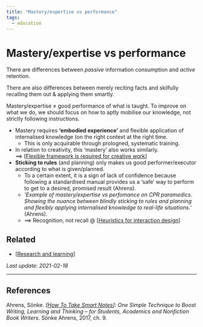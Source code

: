 ```yaml
---
title: "Mastery/expertise vs performance"
tags:
  - education
---
```


# Mastery/expertise vs performance

There are differences between *passive* information consumption and *active* retention.

There are also differences between merely reciting facts and skilfully recalling them out & applying them smartly.

Mastery/expertise ≠ good performance of what is taught. To improve on what we do, we should focus on how to aptly mobilise our knowledge, not strictly following instructions.
  - Mastery requires **‘embodied experience’** and flexible application of internalised knowledge (on the right context at the right time.
    - This is only acquirable through prologned, systematic training.
  - In relation to creativity, this ‘mastery’ also works similarly.  
    ==> [[Flexible framework is required for creative work]]
  - **Sticking to rules** (and planning) only makes us good performer/executor according to what is given/planned.
    - To a certain extent, it is a sign of lack of confidence because following a standardised manual provides us a ‘safe’ way to perform to get to a desired, promised result (Ahrens).
    - *‘Example of mastery/expertise vs perfomance on CPR paramedics. Showing the nuance between blindly sticking to rules and planning and flexibly applying internalised knowledge to real-life situations.’* (Ahrens).
    - ==> Recognition, not recall @ [[Heuristics for interaction design]]


## Related

- [[Research and learning]]

*Last update: 2021-02-18*

---

## References

Ahrens, Sönke. _[[How To Take Smart Notes]]: One Simple Technique to Boost Writing, Learning and Thinking – for Students, Academics and Nonfiction Book Writers_. Sönke Ahrens, 2017, ch. 9.

[//begin]: # "Autogenerated link references for markdown compatibility"
[Flexible framework is required for creative work]: flexible-framework-is-required-for-creative-work "Flexible framework is required for creative work"
[Heuristics for interaction design]: heuristics-for-interaction-design "Heuristics for interaction design"
[Research and learning]: research-and-learning "Research and learning"
[How To Take Smart Notes]: how-to-take-smart-notes "How To Take Smart Notes"
[//end]: # "Autogenerated link references"